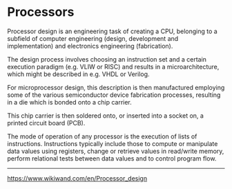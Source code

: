 # Processors

Processor design is an engineering task of creating a CPU, belonging to a subfield of computer engineering (design, development and implementation) and electronics engineering (fabrication).

The design process involves choosing an instruction set and a certain execution paradigm (e.g. VLIW or RISC) and results in a microarchitecture, which might be described in e.g. VHDL or Verilog.

For microprocessor design, this description is then manufactured employing some of the various semiconductor device fabrication processes, resulting in a die which is bonded onto a chip carrier.

This chip carrier is then soldered onto, or inserted into a socket on, a printed circuit board (PCB).

The mode of operation of any processor is the execution of lists of instructions. Instructions typically include those to compute or manipulate data values using registers, change or retrieve values in read/write memory, perform relational tests between data values and to control program flow.



---
https://www.wikiwand.com/en/Processor_design
